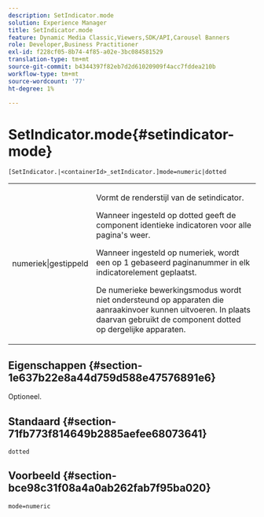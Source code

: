 ```yaml
---
description: SetIndicator.mode
solution: Experience Manager
title: SetIndicator.mode
feature: Dynamic Media Classic,Viewers,SDK/API,Carousel Banners
role: Developer,Business Practitioner
exl-id: f228cf05-8b74-4f85-a02e-3bc084581529
translation-type: tm+mt
source-git-commit: b4344397f82eb7d2d61020909f4acc7fddea210b
workflow-type: tm+mt
source-wordcount: '77'
ht-degree: 1%

---
```


# SetIndicator.mode{#setindicator-mode}

`[SetIndicator.|<containerId>_setIndicator.]mode=numeric|dotted`

<table id="table_0BEA0B5FFDF64E5594B534B2A87A6D88"> 
 <tbody> 
  <tr> 
   <td colname="col1"> <p> <span class="codeph"> numeriek|gestippeld</span> </p> </td> 
   <td colname="col2"> <p> Vormt de renderstijl van de setindicator. </p> <p>Wanneer ingesteld op <span class="codeph"> dotted</span> geeft de component identieke indicatoren voor alle pagina's weer. </p> <p>Wanneer ingesteld op <span class="codeph"> numeriek</span>, wordt een op 1 gebaseerd paginanummer in elk indicatorelement geplaatst. </p> <p>De <span class="codeph"> numerieke</span> bewerkingsmodus wordt niet ondersteund op apparaten die aanraakinvoer kunnen uitvoeren. In plaats daarvan gebruikt de component <span class="codeph"> dotted</span> op dergelijke apparaten. </p> </td> 
  </tr> 
 </tbody> 
</table>

## Eigenschappen {#section-1e637b22e8a44d759d588e47576891e6}

Optioneel.

## Standaard {#section-71fb773f814649b2885aefee68073641}

`dotted`

## Voorbeeld {#section-bce98c31f08a4a0ab262fab7f95ba020}

`mode=numeric`
